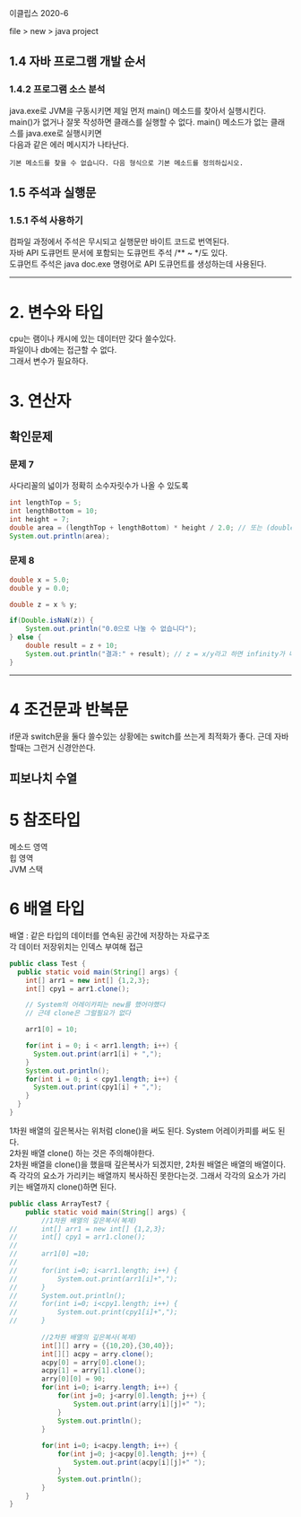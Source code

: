 이클립스 2020-6  

file > new > java project  

## 1.4 자바 프로그램 개발 순서
### 1.4.2 프로그램 소스 분석
java.exe로 JVM을 구동시키면 제일 먼저 main() 메소드를 찾아서 실행시킨다.  
main()가 없거나 잘못 작성하면 클래스를 실행할 수 없다. main() 메소드가 없는 클래스를 java.exe로 실행시키면  
다음과 같은 에러 메시지가 나타난다.  
```
기본 메소드를 찾을 수 없습니다. 다음 형식으로 기본 메소드를 정의하십시오.
```

## 1.5 주석과 실행문
### 1.5.1 주석 사용하기
컴파일 과정에서 주석은 무시되고 실행문만 바이트 코드로 번역된다.  
자바 API 도큐먼트 문서에 포함되는 도큐먼트 주석 /** ~ */도 있다.  
도큐먼트 주석은 java doc.exe 명령어로 API 도큐먼트를 생성하는데 사용된다.  

--------------------------------

# 2. 변수와 타입
cpu는 램이나 캐시에 있는 데이터만 갖다 쓸수있다.  
파일이나 db에는 접근할 수 없다.  
그래서 변수가 필요하다.  

# 3. 연산자
## 확인문제
### 문제 7
사다리꼴의 넓이가 정확히 소수자릿수가 나올 수 있도록
```java
int lengthTop = 5;
int lengthBottom = 10;
int height = 7;
double area = (lengthTop + lengthBottom) * height / 2.0; // 또는 (double)2
System.out.println(area);
```

### 문제 8
```java
double x = 5.0;
double y = 0.0;

double z = x % y;

if(Double.isNaN(z)) {
    System.out.println("0.0으로 나눌 수 없습니다");
} else {
    double result = z + 10;
    System.out.println("결과:" + result); // z = x/y라고 하면 infinity가 나옴
}
```

----------------------------

# 4 조건문과 반복문
if문과 switch문을 둘다 쓸수있는 상황에는 switch를 쓰는게 최적화가 좋다. 근데 자바 할때는 그런거 신경안쓴다.  

## 피보나치 수열

# 5 참조타입
메소드 영역    
힙 영역  
JVM 스택  

# 6 배열 타입
배열 : 같은 타입의 데이터를 연속된 공간에 저장하는 자료구조  
각 데이터 저장위치는 인덱스 부여해 접근  

```java
public class Test {
  public static void main(String[] args) {
    int[] arr1 = new int[] {1,2,3};
    int[] cpy1 = arr1.clone();

    // System의 어레이카피는 new를 했어야했다
    // 근데 clone은 그럴필요가 없다

    arr1[0] = 10;

    for(int i = 0; i < arr1.length; i++) {
      System.out.print(arr1[i] + ",");
    }
    System.out.println();
    for(int i = 0; i < cpy1.length; i++) {
      System.out.print(cpy1[i] + ",");
    }
  }
}
```
1차원 배열의 깊은복사는 위처럼 clone()을 써도 된다. System 어레이카피를 써도 된다.  
2차원 배열 clone() 하는 것은 주의해야한다.  
2차원 배열을 clone()을 했을때 깊은복사가 되겠지만, 2차원 배열은 배열의 배열이다. 즉 각각의 요소가 가리키는 배열까지 복사하진 못한다는것. 그래서 각각의 요소가 가리키는 배열까지 clone()하면 된다.  
```java
public class ArrayTest7 {
	public static void main(String[] args) {
		//1차원 배열의 깊은복사(복제)
//		int[] arr1 = new int[] {1,2,3};
//		int[] cpy1 = arr1.clone();
//		
//		arr1[0] =10;
//		
//		for(int i=0; i<arr1.length; i++) {
//			System.out.print(arr1[i]+",");
//		}
//		System.out.println();
//		for(int i=0; i<cpy1.length; i++) {
//			System.out.print(cpy1[i]+",");
//		}	
		
		//2차원 배열의 깊은복사(복제)
		int[][] arry = {{10,20},{30,40}};
		int[][] acpy = arry.clone();
		acpy[0] = arry[0].clone();
		acpy[1] = arry[1].clone();
		arry[0][0] = 90;
		for(int i=0; i<arry.length; i++) {
			for(int j=0; j<arry[0].length; j++) {
				System.out.print(arry[i][j]+" ");
			}
			System.out.println();
		}
		
		for(int i=0; i<acpy.length; i++) {
			for(int j=0; j<acpy[0].length; j++) {
				System.out.print(acpy[i][j]+" ");
			}
			System.out.println();
		}
	}
}

```